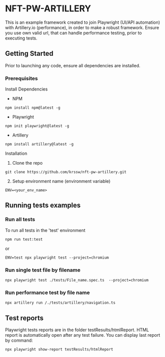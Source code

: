 # NFT-PW-ARTILLERY
This is an example framework created to join Playwright (UI/API automation) with Artillery.io (performance), in order to make a robust framework. Ensure you use own valid url, that can handle performance testing, prior to executing tests. 

## Getting Started
Prior to launching any code, ensure all dependencies are installed. 
### Prerequisites 
Install Dependencies 

- NPM
```
npm install npm@latest -g
```

- Playwright
```
npm init playwright@latest -g
```

- Artillery
```
npm install artillery@latest -g
```

Installation
1. Clone the repo
```
git clone https://github.com/krssw/nft-pw-artillery.git
```

2. Setup environment name (environment variable)
```
ENV=<your_env_name>
```

## Running tests examples

### Run all tests

To run all tests in the 'test' environment
```
npm run test:test
```

or

```
ENV=test npx playwright test --project=chromium
```

### Run single test file by filename
```
npx playwright test ./tests/File_name.spec.ts  --project=chromium
```

### Run performance test by file name 
```
npx artillery run /./tests/artillery/navigation.ts
```


## Test reports

Playwright tests reports are in the folder testResults/htmlReport. 
HTML report is automatically open after any test failure.
You can display last report by command:

```
npx playwright show-report testResults/htmlReport 
```
